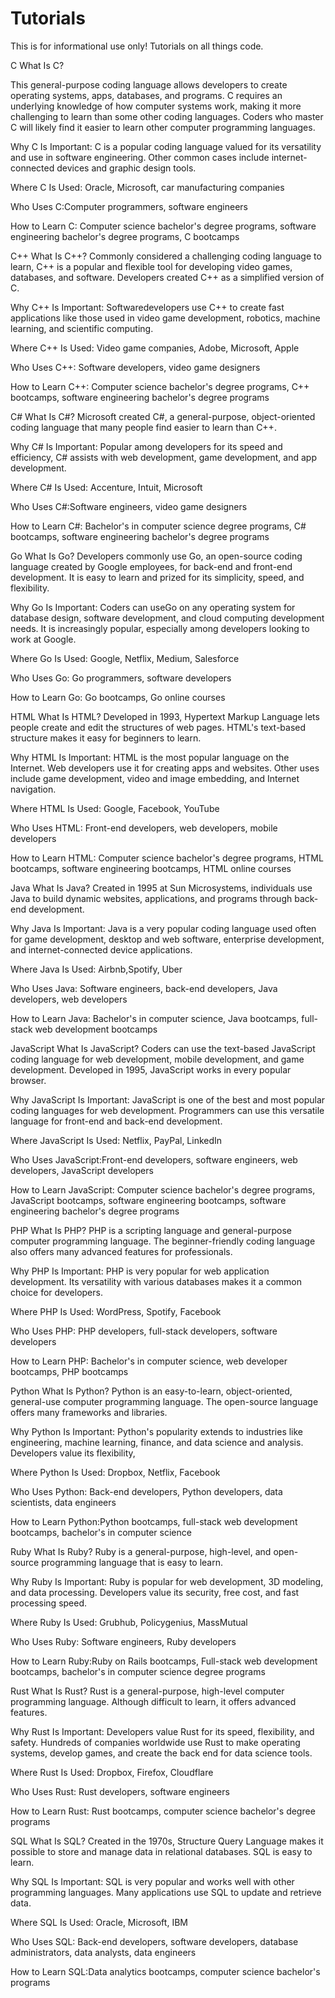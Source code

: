 # Tutorials
This is for informational use only! Tutorials on all things code.


C
What Is C?

This general-purpose coding language allows developers to create operating systems, apps, databases, and programs. C requires an underlying knowledge of how computer systems work, making it more challenging to learn than some other coding languages. Coders who master C will likely find it easier to learn other computer programming languages.

Why C Is Important: C is a popular coding language valued for its versatility and use in software engineering. Other common cases include internet-connected devices and graphic design tools.

Where C Is Used: Oracle, Microsoft, car manufacturing companies

Who Uses C:Computer programmers, software engineers 

How to Learn C: Computer science bachelor's degree programs, software engineering bachelor's degree programs, C bootcamps


C++
What Is C++? Commonly considered a challenging coding language to learn, C++ is a popular and flexible tool for developing video games, databases, and software. Developers created C++ as a simplified version of C.

Why C++ Is Important: Softwaredevelopers use C++ to create fast applications like those used in video game development, robotics, machine learning, and scientific computing.

Where C++ Is Used: Video game companies, Adobe, Microsoft, Apple

Who Uses C++: Software developers, video game designers

How to Learn C++: Computer science bachelor's degree programs, C++ bootcamps, software engineering bachelor's degree programs


C#
What Is C#? Microsoft created C#, a general-purpose, object-oriented coding language that many people find easier to learn than C++. 

Why C# Is Important: Popular among developers for its speed and efficiency, C# assists with web development, game development, and app development. 

Where C# Is Used: Accenture, Intuit, Microsoft

Who Uses C#:Software engineers, video game designers

How to Learn C#: Bachelor's in computer science degree programs, C# bootcamps, software engineering bachelor's degree programs


Go
What Is Go? Developers commonly use Go, an open-source coding language created by Google employees, for back-end and front-end development. It is easy to learn and prized for its simplicity, speed, and flexibility.

Why Go Is Important: Coders can useGo on any operating system for database design, software development, and cloud computing development needs. It is increasingly popular, especially among developers looking to work at Google.

Where Go Is Used: Google, Netflix, Medium, Salesforce

Who Uses Go: Go programmers, software developers

How to Learn Go: Go bootcamps, Go online courses


HTML
What Is HTML? Developed in 1993, Hypertext Markup Language lets people create and edit the structures of web pages. HTML's text-based structure makes it easy for beginners to learn. 

Why HTML Is Important: HTML is the most popular language on the Internet. Web developers use it for creating apps and websites. Other uses include game development, video and image embedding, and Internet navigation.

Where HTML Is Used: Google, Facebook, YouTube

Who Uses HTML: Front-end developers, web developers, mobile developers

How to Learn HTML: Computer science bachelor's degree programs, HTML bootcamps, software engineering bootcamps, HTML online courses


Java
What Is Java? Created in 1995 at Sun Microsystems, individuals use Java to build dynamic websites, applications, and programs through back-end development.

Why Java Is Important: Java is a very popular coding language used often for game development, desktop and web software, enterprise development, and internet-connected device applications.

Where Java Is Used: Airbnb,Spotify, Uber

Who Uses Java: Software engineers, back-end developers, Java developers, web developers

How to Learn Java: Bachelor's in computer science, Java bootcamps, full-stack web development bootcamps


JavaScript
What Is JavaScript? Coders can use the text-based JavaScript coding language for web development, mobile development, and game development. Developed in 1995, JavaScript works in every popular browser.

Why JavaScript Is Important: JavaScript is one of the best and most popular coding languages for web development. Programmers can use this versatile language for front-end and back-end development.

Where JavaScript Is Used: Netflix, PayPal, LinkedIn 

Who Uses JavaScript:Front-end developers, software engineers, web developers, JavaScript developers

How to Learn JavaScript: Computer science bachelor's degree programs, JavaScript bootcamps, software engineering bootcamps, software engineering bachelor's degree programs


PHP
What Is PHP? PHP is a scripting language and general-purpose computer programming language. The beginner-friendly coding language also offers many advanced features for professionals.

Why PHP Is Important: PHP is very popular for web application development. Its versatility with various databases makes it a common choice for developers. 

Where PHP Is Used: WordPress, Spotify, Facebook

Who Uses PHP: PHP developers, full-stack developers, software developers

How to Learn PHP: Bachelor's in computer science, web developer bootcamps, PHP bootcamps


Python
What Is Python? Python is an easy-to-learn, object-oriented, general-use computer programming language. The open-source language offers many frameworks and libraries.

Why Python Is Important: Python's popularity extends to industries like engineering, machine learning, finance, and data science and analysis. Developers value its flexibility, 

Where Python Is Used: Dropbox, Netflix, Facebook

Who Uses Python: Back-end developers, Python developers, data scientists, data engineers

How to Learn Python:Python bootcamps, full-stack web development bootcamps, bachelor's in computer science


Ruby
What Is Ruby? Ruby is a general-purpose, high-level, and open-source programming language that is easy to learn. 

Why Ruby Is Important: Ruby is popular for web development, 3D modeling, and data processing. Developers value its security, free cost, and fast processing speed.

Where Ruby Is Used: Grubhub, Policygenius, MassMutual

Who Uses Ruby: Software engineers, Ruby developers

How to Learn Ruby:Ruby on Rails bootcamps, Full-stack web development bootcamps, bachelor's in computer science degree programs


Rust
What Is Rust? Rust is a general-purpose, high-level computer programming language. Although difficult to learn, it offers advanced features. 

Why Rust Is Important: Developers value Rust for its speed, flexibility, and safety. Hundreds of companies worldwide use Rust to make operating systems, develop games, and create the back end for data science tools.

Where Rust Is Used: Dropbox, Firefox, Cloudflare

Who Uses Rust: Rust developers, software engineers

How to Learn Rust: Rust bootcamps, computer science bachelor's degree programs


SQL
What Is SQL? Created in the 1970s, Structure Query Language makes it possible to store and manage data in relational databases. SQL is easy to learn.

Why SQL Is Important: SQL is very popular and works well with other programming languages. Many applications use SQL to update and retrieve data.

Where SQL Is Used: Oracle, Microsoft, IBM

Who Uses SQL: Back-end developers, software developers, database administrators, data analysts, data engineers

How to Learn SQL:Data analytics bootcamps, computer science bachelor's programs
